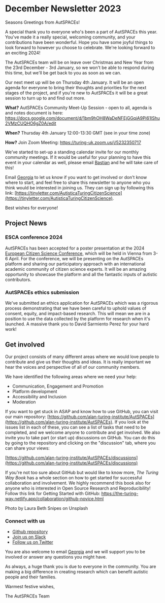 December Newsletter 2023
=======================

Seasons Greetings from AutSPACEs! 

A special thank you to everyone who's been a part of AutSPACEs this year. You've made it a really special, welcoming community, and your contributions have been wonderful. Hope you have some joyful things to look forward to however yu choose to celebrate. We're looking forward to an exciting 2024!

The AutSPACEs team will be on leave over Christmas and New Year from the 23rd December - 3rd January, so we won't be able to respond during this time, but we'll be get back to you as soon as we can. 

Our next meet up will be on Thursday 4th January. It will be an open agenda for everyone to bring their thoughts and priorities for the next stages of the project, and if you're new to AutSPACEs it will be a great session to turn up to and find out more. 

**What?** AutSPACEs Community Meet-Up Session - open to all, agenda is and notes document is here: https://docs.google.com/document/d/1bm9hOH8WaDeNFEjGGqiA9Pi61lShu2VMzCUQHO6gZ0A/edit

**When?** Thursday 4th January 12:00-13:30 GMT (see in your time zone)

**How?** Join Zoom Meeting: https://turing-uk.zoom.us/j/5232350717 

We’ve started to set-up a standing calendar invite for our monthly community meetings. If it would be useful for your planning to have this event in your calendar as well, please email [Bastian](mailto:bgreshaketzovaras@turing.ac.uk) and he will take care of this!

Email [Georgia](mailto:gaitkenhead@turing.ac.uk) to let us know if you want to get involved or don't know where to start, and feel free to share this newsletter to anyone who you think would be interested in joining us. They can sign up by following this link: [https://tinyletter.com/AutisticaTuringCitizenScience](https://tinyletter.com/AutisticaTuringCitizenScience).

Best wishes for everyone!

Project News
------------

### ESCA conference 2024

AutSPACEs has been accepted for a poster presentation at the 2024 [European Citizen Science Conference](https://2024.ecsa.ngo/), which will be held in Vienna from 3-6 April. For the conference, we will be presenting on the AutSPACEs platform and sharing our participatory approach with an international academic community of citizen science experts. It will be an amazing opportunity to showcase the platform and all the fantastic inputs of autistic contributors. 

### AutSPACEs ethics submission

We've submitted an ethics application for AutSPACEs which was a rigorous process demonstrating that we have been careful to uphold values of consent, equity, and impact-based research. This will mean we are in a position to use the data collected by the platform for research when it's launched. A massive thank you to David Sarmiento Perez for your hard work! 

Get involved
------------

Our project consists of many different areas where we would love people to contribute and give us their thoughts and ideas. It is really important we hear the voices and perspective of all of our community members.

We have identified the following areas where we need your help:

*   Communication, Engagement and Promotion
*   Platform development
*   Accessibility and Inclusion
*   Moderation

If you want to get stuck in ASAP and know how to use GitHub, you can visit our main repository: [https://github.com/alan-turing-institute/AutSPACEs](https://github.com/alan-turing-institute/AutSPACEs). If you look at the issues list in each of these, you can see a list of tasks that need to be completed, and we welcome anyone to contribute and get involved. We also invite you to take part (or start up) discussions on GitHub. You can do this by going to the repository and clicking on the "discussion" tab, where you can share your views:

[https://github.com/alan-turing-institute/AutSPACEs/discussions](https://github.com/alan-turing-institute/AutSPACEs/discussions)

If you're not too sure about GitHub but would like to know more, _The Turing Way Book_ has a whole section on how to get started for successful collaboration and involvement. We highly recommend this book also for anyone who is interested in Open Source Research and Reproducibility! Follow this link for Getting Started with GitHub: https://the-turing-way.netlify.app/collaboration/github-novice.html


Photo by Laura Beth Snipes on Unsplash

### Connect with us

*   [Github repository](https://github.com/alan-turing-institute/AutSPACEs)
*   [Join us on Slack](https://slackin.openhumans.org/)
*   [Follow us on Twitter](https://twitter.com/AutSpaces)

You are also welcome to email [Georgia](mailto:gaitkenhead@turing.ac.uk) and we will support you to be involved or answer any questions you might have.

As always, a huge thank you is due to everyone in the community. You are making a big difference in creating research which can benefit autistic people and their families.

Warmest festive wishes, 

The AutSPACEs Team 
